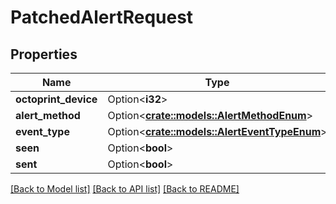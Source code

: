 # PatchedAlertRequest

## Properties

Name | Type | Description | Notes
------------ | ------------- | ------------- | -------------
**octoprint_device** | Option<**i32**> |  | [optional]
**alert_method** | Option<[**crate::models::AlertMethodEnum**](AlertMethodEnum.md)> |  | [optional]
**event_type** | Option<[**crate::models::AlertEventTypeEnum**](AlertEventTypeEnum.md)> |  | [optional]
**seen** | Option<**bool**> |  | [optional]
**sent** | Option<**bool**> |  | [optional]

[[Back to Model list]](../README.md#documentation-for-models) [[Back to API list]](../README.md#documentation-for-api-endpoints) [[Back to README]](../README.md)


